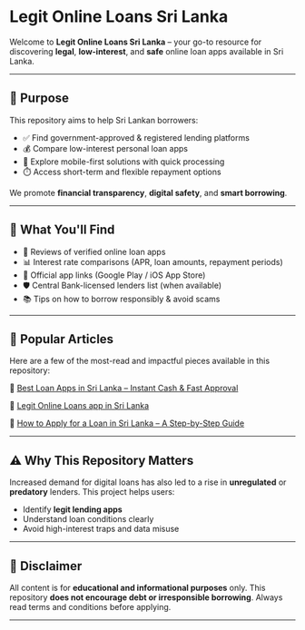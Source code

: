 # Legit Online Loans Sri Lanka

Welcome to **Legit Online Loans Sri Lanka** – your go-to resource for discovering **legal**, **low-interest**, and **safe** online loan apps available in Sri Lanka.

---

## 🎯 Purpose

This repository aims to help Sri Lankan borrowers:

- ✅ Find government-approved & registered lending platforms  
- 💰 Compare low-interest personal loan apps  
- 📱 Explore mobile-first solutions with quick processing  
- ⏱️ Access short-term and flexible repayment options  

We promote **financial transparency**, **digital safety**, and **smart borrowing**.

---

## 📘 What You'll Find

- 📝 Reviews of verified online loan apps  
- 📊 Interest rate comparisons (APR, loan amounts, repayment periods)  
- 🔗 Official app links (Google Play / iOS App Store)  
- 🛡️ Central Bank-licensed lenders list (when available)  
- 📚 Tips on how to borrow responsibly & avoid scams  

---
## 🚀 Popular Articles
Here are a few of the most-read and impactful pieces available in this repository:

📌 [Best Loan Apps in Sri Lanka – Instant Cash & Fast Approval](https://github.com/BestOnlineLoan/Legit-Online-Loans-Sri-Lanka/blob/main/Best%20Loan%20Apps%20in%20Sri%20Lanka%20%E2%80%93%20Instant%20Cash%20%26%20Fast%20Approval.md)

📌 [Legit Online Loans app in Sri Lanka](https://github.com/BestOnlineLoan/Legit-Online-Loans-Sri-Lanka/blob/main/Legit%20Online%20Loans%20app%20in%20Sri%20Lanka.md)

📌 [How to Apply for a Loan in Sri Lanka – A Step-by-Step Guide](https://github.com/BestOnlineLoan/Legit-Online-Loans-Sri-Lanka/blob/main/How%20to%20Apply%20for%20a%20Loan%20in%20Sri%20Lanka%20%E2%80%93%20A%20Step-by-Step%20Guide.md)

---

## ⚠️ Why This Repository Matters

Increased demand for digital loans has also led to a rise in **unregulated** or **predatory** lenders. This project helps users:

- Identify **legit lending apps**  
- Understand loan conditions clearly  
- Avoid high-interest traps and data misuse  

---

## 🔐 Disclaimer

All content is for **educational and informational purposes** only. This repository **does not encourage debt or irresponsible borrowing**. Always read terms and conditions before applying.

---


